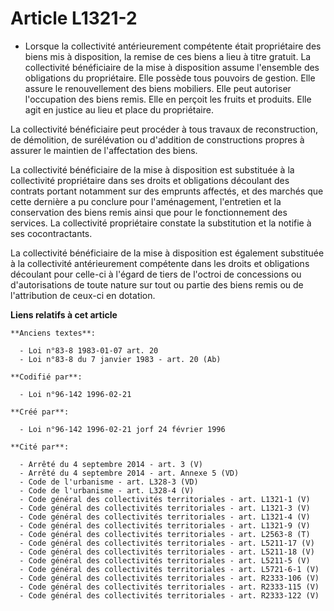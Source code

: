 # Article L1321-2

- Lorsque la collectivité antérieurement compétente était propriétaire des biens mis à disposition, la remise de ces biens a
lieu à titre gratuit. La collectivité bénéficiaire de la mise à disposition assume l'ensemble des obligations du
propriétaire. Elle possède tous pouvoirs de gestion. Elle assure le renouvellement des biens mobiliers. Elle peut autoriser
l'occupation des biens remis. Elle en perçoit les fruits et produits. Elle agit en justice au lieu et place du propriétaire.

La collectivité bénéficiaire peut procéder à tous travaux de reconstruction, de démolition, de surélévation ou d'addition de
constructions propres à assurer le maintien de l'affectation des biens.

La collectivité bénéficiaire de la mise à disposition est substituée à la collectivité propriétaire dans ses droits et
obligations découlant des contrats portant notamment sur des emprunts affectés, et des marchés que cette dernière a pu
conclure pour l'aménagement, l'entretien et la conservation des biens remis ainsi que pour le fonctionnement des services. La
collectivité propriétaire constate la substitution et la notifie à ses cocontractants.

La collectivité bénéficiaire de la mise à disposition est également substituée à la collectivité antérieurement compétente
dans les droits et obligations découlant pour celle-ci à l'égard de tiers de l'octroi de concessions ou d'autorisations de
toute nature sur tout ou partie des biens remis ou de l'attribution de ceux-ci en dotation.

**Liens relatifs à cet article**

	**Anciens textes**:

	  - Loi n°83-8 1983-01-07 art. 20
	  - Loi n°83-8 du 7 janvier 1983 - art. 20 (Ab)

	**Codifié par**:

	  - Loi n°96-142 1996-02-21

	**Créé par**:

	  - Loi n°96-142 1996-02-21 jorf 24 février 1996

	**Cité par**:

	  - Arrêté du 4 septembre 2014 - art. 3 (V)
	  - Arrêté du 4 septembre 2014 - art. Annexe 5 (VD)
	  - Code de l'urbanisme - art. L328-3 (VD)
	  - Code de l'urbanisme - art. L328-4 (V)
	  - Code général des collectivités territoriales - art. L1321-1 (V)
	  - Code général des collectivités territoriales - art. L1321-3 (V)
	  - Code général des collectivités territoriales - art. L1321-4 (V)
	  - Code général des collectivités territoriales - art. L1321-9 (V)
	  - Code général des collectivités territoriales - art. L2563-8 (T)
	  - Code général des collectivités territoriales - art. L5211-17 (V)
	  - Code général des collectivités territoriales - art. L5211-18 (V)
	  - Code général des collectivités territoriales - art. L5211-5 (V)
	  - Code général des collectivités territoriales - art. L5721-6-1 (V)
	  - Code général des collectivités territoriales - art. R2333-106 (V)
	  - Code général des collectivités territoriales - art. R2333-115 (V)
	  - Code général des collectivités territoriales - art. R2333-122 (V)

